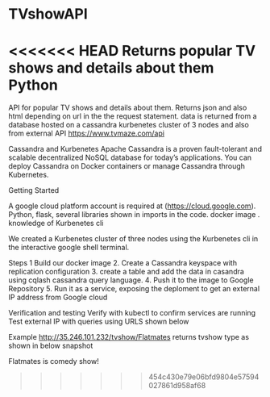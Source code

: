 # TVshowAPI
<<<<<<< HEAD
Returns popular TV shows and details about them
Python
=======
API for popular TV shows and details about them. Returns json and also html depending on url in the the request statement.
data is returned from a database hosted on a cassandra kurbenetes cluster of 3 nodes and also from external API https://www.tvmaze.com/api

Cassandra and Kurbenetes
Apache Cassandra is a proven fault-tolerant and scalable decentralized NoSQL database for today’s applications. You can deploy Cassandra on Docker containers or manage Cassandra through Kubernetes.


Getting Started

A google cloud platform account is required at (https://cloud.google.com). 
Python, flask, several libraries shown in imports in the code. docker image . knowledge of Kurbenetes cli

We created a Kurbenetes cluster
of three nodes using the Kurbenetes cli in the interactive google shell terminal.

Steps
1  Build our docker image 
2. Create a Cassandra keyspace with replication configuration
3. create a table and add the data in casandra using cqlash cassandra query language.
4. Push it to the image to Google Repository
5. Run it as a service, exposing the deploment to get an external IP address from Google cloud

Verification and testing
Verify with kubectl to confirm services are running
Test external IP with queries using URLS shown below 

Example http://35.246.101.232/tvshow/Flatmates returns tvshow type as shown in below snapshot

Flatmates is comedy show!



>>>>>>> 454c430e79e06bfd9804e57594027861d958af68
